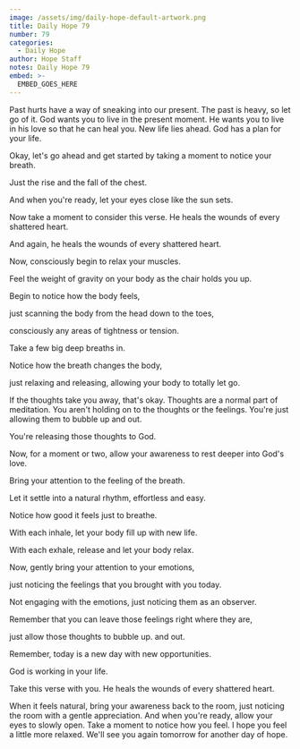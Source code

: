 ```yaml
---
image: /assets/img/daily-hope-default-artwork.png
title: Daily Hope 79
number: 79
categories:
  - Daily Hope
author: Hope Staff
notes: Daily Hope 79
embed: >-
  EMBED_GOES_HERE
---
```

Past hurts have a way of sneaking into our present. The past is heavy, so let go of it. God wants you to live in the present moment. He wants you to live in his love so that he can heal you. New life lies ahead. God has a plan for your life.

Okay, let's go ahead and get started by taking a moment to notice your breath.

Just the rise and the fall of the chest.

And when you're ready, let your eyes close like the sun sets.

Now take a moment to consider this verse. He heals the wounds of every shattered heart.

And again, he heals the wounds of every shattered heart.

Now, consciously begin to relax your muscles.

Feel the weight of gravity on your body as the chair holds you up.

Begin to notice how the body feels,

just scanning the body from the head down to the toes,

consciously any areas of tightness or tension.

Take a few big deep breaths in.

Notice how the breath changes the body,

just relaxing and releasing, allowing your body to totally let go.

If the thoughts take you away, that's okay. Thoughts are a normal part of meditation. You aren't holding on to the thoughts or the feelings. You're just allowing them to bubble up and out.

You're releasing those thoughts to God.

Now, for a moment or two, allow your awareness to rest deeper into God's love.

Bring your attention to the feeling of the breath.

Let it settle into a natural rhythm, effortless and easy.

Notice how good it feels just to breathe.

With each inhale, let your body fill up with new life.

With each exhale, release and let your body relax.

Now, gently bring your attention to your emotions,

just noticing the feelings that you brought with you today.

Not engaging with the emotions, just noticing them as an observer.

Remember that you can leave those feelings right where they are,

just allow those thoughts to bubble up. and out.

Remember, today is a new day with new opportunities.

God is working in your life.

Take this verse with you. He heals the wounds of every shattered heart.

When it feels natural, bring your awareness back to the room, just noticing the room with a gentle appreciation. And when you're ready, allow your eyes to slowly open. Take a moment to notice how you feel. I hope you feel a little more relaxed. We'll see you again tomorrow for another day of hope.

